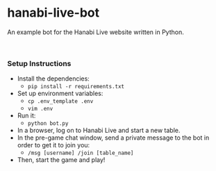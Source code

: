 # hanabi-live-bot

An example bot for the Hanabi Live website written in Python.

<br />

### Setup Instructions

* Install the dependencies:
  * `pip install -r requirements.txt`
* Set up environment variables:
  * `cp .env_template .env`
  * `vim .env`
* Run it:
  * `python bot.py`
* In a browser, log on to Hanabi Live and start a new table.
* In the pre-game chat window, send a private message to the bot in order to get it to join you:
  * `/msg [username] /join [table_name]`
* Then, start the game and play!
